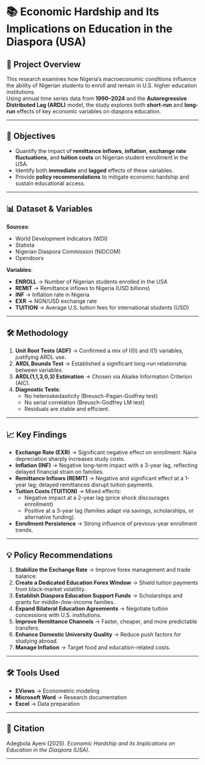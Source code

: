 # 📚 Economic Hardship and Its Implications on Education in the Diaspora (USA)

## 📌 Project Overview
This research examines how Nigeria’s macroeconomic conditions influence the ability of Nigerian students to enroll and remain in U.S. higher education institutions.  
Using annual time series data from **1990–2024** and the **Autoregressive Distributed Lag (ARDL)** model, the study explores both **short-run** and **long-run** effects of key economic variables on diaspora education.

---

## 🎯 Objectives
- Quantify the impact of **remittance inflows**, **inflation**, **exchange rate fluctuations**, and **tuition costs** on Nigerian student enrollment in the USA.
- Identify both **immediate** and **lagged** effects of these variables.
- Provide **policy recommendations** to mitigate economic hardship and sustain educational access.

---

## 📊 Dataset & Variables
**Sources**:  
- World Development Indicators (WDI)  
- Statista  
- Nigerian Diaspora Commission (NiDCOM)  
- Opendoors  

**Variables**:
- **ENROLL** → Number of Nigerian students enrolled in the USA  
- **REMIT** → Remittance inflows to Nigeria (USD billions)  
- **INF** → Inflation rate in Nigeria  
- **EXR** → NGN/USD exchange rate  
- **TUITION** → Average U.S. tuition fees for international students (USD)

---

## 🛠 Methodology
1. **Unit Root Tests (ADF)** → Confirmed a mix of I(0) and I(1) variables, justifying ARDL use.
2. **ARDL Bounds Test** → Established a significant long-run relationship between variables.
3. **ARDL(1,1,3,0,3) Estimation** → Chosen via Akaike Information Criterion (AIC).
4. **Diagnostic Tests**:
   - No heteroskedasticity (Breusch-Pagan-Godfrey test)
   - No serial correlation (Breusch-Godfrey LM test)
   - Residuals are stable and efficient.

---

## 📈 Key Findings
- **Exchange Rate (EXR)** → Significant negative effect on enrollment: Naira depreciation sharply increases study costs.
- **Inflation (INF)** → Negative long-term impact with a 3-year lag, reflecting delayed financial strain on families.
- **Remittance Inflows (REMIT)** → Negative and significant effect at a 1-year lag; delayed remittances disrupt tuition payments.
- **Tuition Costs (TUITION)** → Mixed effects:
  - Negative impact at a 2-year lag (price shock discourages enrollment)
  - Positive at a 3-year lag (families adapt via savings, scholarships, or alternative funding).
- **Enrollment Persistence** → Strong influence of previous-year enrollment trends.

---

## 💡 Policy Recommendations
1. **Stabilize the Exchange Rate** → Improve forex management and trade balance.
2. **Create a Dedicated Education Forex Window** → Shield tuition payments from black-market volatility.
3. **Establish Diaspora Education Support Funds** → Scholarships and grants for middle-/low-income families.
4. **Expand Bilateral Education Agreements** → Negotiate tuition concessions with U.S. institutions.
5. **Improve Remittance Channels** → Faster, cheaper, and more predictable transfers.
6. **Enhance Domestic University Quality** → Reduce push factors for studying abroad.
7. **Manage Inflation** → Target food and education-related costs.

---

## 🛠 Tools Used
- **EViews** → Econometric modeling
- **Microsoft Word** → Research documentation
- **Excel** → Data preparation

---

## 📎 Citation
Adegbola Ayeni (2025). *Economic Hardship and its Implications on Education in the Diaspora (USA)*.  

---
